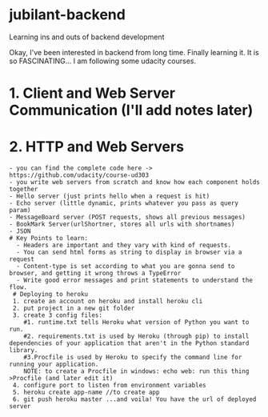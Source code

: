 # jubilant-backend
Learning ins and outs of backend development

Okay, I've been interested in backend from long time. Finally learning it. It is so FASCINATING...
I am following some udacity courses.

# 1. Client and Web Server Communication (I'll add notes later)

# 2. HTTP and Web Servers
    - you can find the complete code here -> https://github.com/udacity/course-ud303
    - you write web servers from scratch and know how each component holds together 
    - Hello server (just prints hello when a request is hit)
    - Echo server (little dynamic, prints whatever you pass as query param)
    - MessageBoard server (POST requests, shows all previous messages)
    - BookMark Server(urlShortner, stores all urls with shortnames)
    - JSON
    # Key Points to learn:
      - Headers are important and they vary with kind of requests.
      - You can send html forms as string to display in browser via a request
      - Content-type is set according to what you are gonna send to browser, and getting it wrong throws a TypeError
      - Write good error messages and print statements to understand the flow.
     # Deploying to heroku
     1. create an account on heroku and install heroku cli
     2. put project in a new git folder
     3. create 3 config files:
        #1. runtime.txt tells Heroku what version of Python you want to run.
        #2. requirements.txt is used by Heroku (through pip) to install dependencies of your application that aren't in the Python standard library.
        #3.Procfile is used by Heroku to specify the command line for running your application.
        NOTE: to create a Procfile in windows: echo web: run this thing >Procfile (and later edit it)
     4. configure port to listen from environment variables
     5. heroku create app-name //to create app
     6. git push heroku master ...and voila! You have the url of deployed server
    

